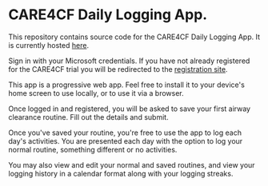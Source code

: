 # CARE4CF Daily Logging App. 

This repository contains source code for the CARE4CF Daily Logging App. It is currently hosted [here](https://care4cf.azurewebsites.net/). 

Sign in with your Microsoft credentials. If you have not already registered for the CARE4CF trial you will be redirected to the [registration site](https://care4cf-register.azurewebsites.net/).

This app is a progressive web app. Feel free to install it to your device's home screen to use locally, or to use it via a browser. 

Once logged in and registered, you will be asked to save your first airway clearance routine. Fill out the details and submit. 

Once you've saved your routine, you're free to use the app to log each day's activities. You are presented each day with the option to log your normal routine, something different or no activities. 

You may also view and edit your normal and saved routines, and view your logging history in a calendar format along with your logging streaks.  
